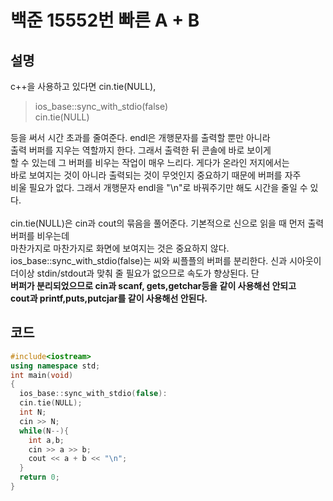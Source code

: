 # 백준 15552번 빠른 A + B

## 설명

c++을 사용하고 있다면 cin.tie(NULL), </br>

> ios_base::sync_with_stdio(false) </br>
cin.tie(NULL)

등을 써서 시간 초과를 줄여준다. endl은 개행문자를 출력할 뿐만 아니라 </br>
출력 버퍼를 지우는 역할까지 한다. 그래서 출력한 뒤 콘솔에 바로 보이게 </br>
할 수 있는데 그 버퍼를 비우는 작업이 매우 느리다. 게다가 온라인 저지에서는 </br>
바로 보여지는 것이 아니라 출력되는 것이 무엇인지 중요하기 때문에 버퍼를 자주 </br>
비울 필요가 없다. 그래서 개행문자 endl을 "\n"로 바꿔주기만 해도 시간을 줄일 수 있다. </br>
</br>
cin.tie(NULL)은 cin과 cout의 묶음을 풀어준다. 기본적으로 신으로 읽을 때 먼저 출력버퍼를 비우는데</br>
마찬가지로 마찬가지로 화면에 보여지는 것은 중요하지 않다.
</br>
ios_base::sync_with_stdio(false)는 씨와 씨플플의 버퍼를 분리한다. 신과 시아웃이 </br>
더이상 stdin/stdout과 맞춰 줄 필요가 없으므로 속도가 향상된다. 단 </br>
**버퍼가 분리되었으므로 cin과 scanf, gets,getchar등을 같이 사용해선 안되고** </br>
**cout과 printf,puts,putcjar를 같이 사용해선 안된다.**

## 코드

```c++
#include<iostream>
using namespace std;
int main(void)
{
  ios_base::sync_with_stdio(false):
  cin.tie(NULL);
  int N;
  cin >> N;
  while(N--){
    int a,b;
    cin >> a >> b;
    cout << a + b << "\n";
  }
  return 0;
}
```

